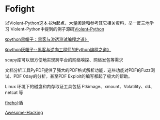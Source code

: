 # Fofight
以Violent-Python这本书为起点，大量阅读和参考其它相关资料，举一反三地学习
Violent-Python中提到的例子源码[Violent-Python](https://github.com/shadow-box/Violent-Python-Examples)

[《python黑帽子：黑客与渗透测试编程之道》](https://github.com/giantbranch/python-hacker-code)

[《python灰帽子--黑客与逆向工程师的Python编程之道》](https://github.com/giantbranch/gray-hat-python-src)

scapy库可以很方便地实现跨平台的网络嗅探、网络发包等需求

文档分析工具PyPDF提供了强大的PDF格式解析功能，这些功能对PDF的Fuzz测试、PDF 0day的分析，甚至PDF Exploit的编写都起了极大的帮助。

 Linux 环境下的磁盘和内存取证工具包括 Ftkimage、xmount、Volatility、dd、netcat 等
 
 
[firehol](https://github.com/firehol):盾

[Awesome-Hacking](https://github.com/Hack-with-Github/Awesome-Hacking)
